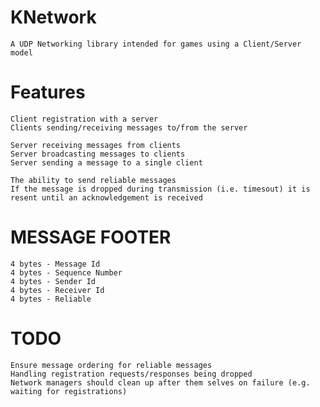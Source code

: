 KNetwork
========

    A UDP Networking library intended for games using a Client/Server model

Features
========

    Client registration with a server
    Clients sending/receiving messages to/from the server
    
    Server receiving messages from clients
    Server broadcasting messages to clients
    Server sending a message to a single client
    
    The ability to send reliable messages
    If the message is dropped during transmission (i.e. timesout) it is resent until an acknowledgement is received

MESSAGE FOOTER
========

	4 bytes - Message Id
	4 bytes - Sequence Number
	4 bytes - Sender Id
	4 bytes - Receiver Id
	4 bytes - Reliable
	
TODO
========

    Ensure message ordering for reliable messages
    Handling registration requests/responses being dropped
    Network managers should clean up after them selves on failure (e.g. waiting for registrations)